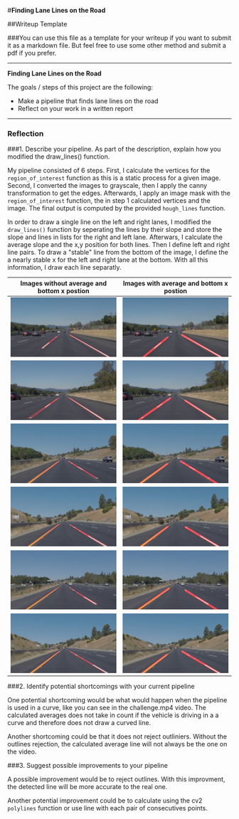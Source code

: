 #**Finding Lane Lines on the Road** 

##Writeup Template

###You can use this file as a template for your writeup if you want to submit it as a markdown file. But feel free to use some other method and submit a pdf if you prefer.

---

**Finding Lane Lines on the Road**

The goals / steps of this project are the following:
* Make a pipeline that finds lane lines on the road
* Reflect on your work in a written report


[//]: # (Image References)

[solidWhiteCurvewoa]: ./linesWithoutAverage/HoughLines_solidWhiteCurve.jpg "solidWhiteCurve without average"
[solidWhiteRightwoa]: ./linesWithoutAverage/HoughLines_solidWhiteRight.jpg "solidWhiteRight without average"
[solidYellowCurvewoa]: ./linesWithoutAverage/HoughLines_solidYellowCurve.jpg "solidYellowCurve without average"
[solidYellowCurve2woa]: ./linesWithoutAverage/HoughLines_solidYellowCurve2.jpg "solidYellowCurve2 without average"
[solidYellowLeftwoa]: ./linesWithoutAverage/HoughLines_solidYellowLeft.jpg "solidYellowLeft without average"
[whiteCarLaneSwitchwoa]: ./linesWithoutAverage/HoughLines_whiteCarLaneSwitch.jpg "whiteCarLaneSwitch without average"
[solidWhiteCurve]: ./linesWithAverage/AveragedHoughLines_solidWhiteCurve.jpg "solidWhiteCurve with average"
[solidWhiteRight]: ./linesWithAverage/AveragedHoughLines_solidWhiteRight.jpg "solidWhiteRight with average"
[solidYellowCurve]: ./linesWithAverage/AveragedHoughLines_solidYellowCurve.jpg "solidYellowCurve with average"
[solidYellowCurve2]: ./linesWithAverage/AveragedHoughLines_solidYellowCurve2.jpg "solidYellowCurve2 with average"
[solidYellowLeft]: ./linesWithAverage/AveragedHoughLines_solidYellowLeft.jpg "solidYellowLeft with average"
[whiteCarLaneSwitch]: ./linesWithAverage/AveragedHoughLines_whiteCarLaneSwitch.jpg "whiteCarLaneSwitch with average"

---

### Reflection

###1. Describe your pipeline. As part of the description, explain how you modified the draw_lines() function.


My pipeline consisted of 6 steps. First, I calculate the vertices for the `region_of_interest` function as this is a static process for a given image.
Second, I converted the images to grayscale, then I apply the canny transformation to get the edges. Afterwards, I apply an image mask with the `region_of_interest` function, the in step 1 calculated vertices and the image. The final output is computed by the provided `hough_lines` function.

In order to draw a single line on the left and right lanes, I modified the `draw_lines()` function by seperating the lines by their slope and store the slope and lines in lists for the right and left lane. Afterwars, I calculate the average slope and the x,y position for both lines. Then I define left and right line pairs. To draw a "stable" line from the bottom of the image, I define the a nearly stable x for the left and right lane at the bottom. With all this information, I draw each line separatly.

| Images without average and bottom x postion | Images with average and bottom x postion |
|:---:|:---:|
| ![alt text][solidWhiteCurvewoa] | ![alt text][solidWhiteCurve] |
| ![alt text][solidWhiteRightwoa] | ![alt text][solidWhiteRight] |
| ![alt text][solidYellowCurvewoa] | ![alt text][solidYellowCurve] |
| ![alt text][solidYellowCurve2woa] | ![alt text][solidYellowCurve2] |
| ![alt text][solidYellowLeftwoa] | ![alt text][solidYellowLeft] |
| ![alt text][whiteCarLaneSwitchwoa] | ![alt text][whiteCarLaneSwitch] |


###2. Identify potential shortcomings with your current pipeline


One potential shortcoming would be what would happen when the pipeline is used in a curve, like you can see in the challenge.mp4 video. The calculated averages does not take in count if the vehicle is driving in a a curve and therefore does not draw a curved line.

Another shortcoming could be that it does not reject outliniers. Without the outlines rejection, the calculated average line will not always be the one on the video.


###3. Suggest possible improvements to your pipeline

A possible improvement would be to reject outlines. With this improvment, the detected line will be more accurate to the real one.

Another potential improvement could be to calculate using the cv2 `polylines` function or use line with each pair of consecutives points.